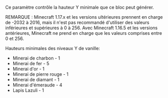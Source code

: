 Ce paramètre contrôle la hauteur Y minimale que ce bloc peut générer.

REMARQUE : Minecraft 1.17.x et les versions ultérieures prennent en charge de -2032 à 2016, mais il n'est pas recommandé d'utiliser des valeurs inférieures et supérieures à 0 à 256.
Avec Minecraft 1.16.5 et les versions antérieures, Minecraft ne prend en charge que les valeurs comprises entre 0 et 256.

Hauteurs minimales des niveaux Y de vanille:
* Minerai de charbon - 1
* Minerai de fer - 5
* Minerai d'or - 1
* Minerai de pierre rouge - 1
* Minerai de diamant - 1
* Minerai d'émeraude - 4
* Lapis Lazuli - 1